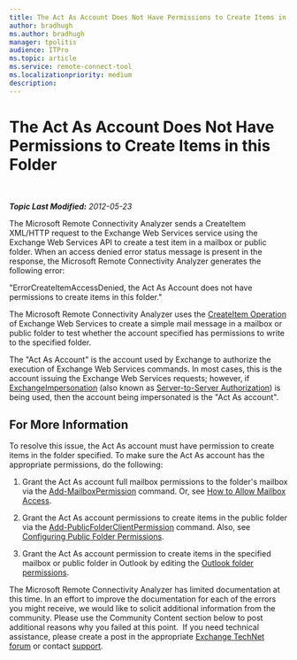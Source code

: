 ```yaml
---
title: The Act As Account Does Not Have Permissions to Create Items in this Folder
author: bradhugh
ms.author: bradhugh
manager: tpolitis
audience: ITPro 
ms.topic: article 
ms.service: remote-connect-tool
ms.localizationpriority: medium
description: 
---
```


<div data-xmlns="https://www.w3.org/1999/xhtml">

<div class="topic" data-xmlns="https://www.w3.org/1999/xhtml" data-msxsl="urn:schemas-microsoft-com:xslt" data-cs="https://msdn.microsoft.com/">

<div data-asp="https://msdn2.microsoft.com/asp">

# The Act As Account Does Not Have Permissions to Create Items in this Folder

</div>

<div id="mainSection">

<div id="mainBody">

<span> </span>

_**Topic Last Modified:** 2012-05-23_

The Microsoft Remote Connectivity Analyzer sends a CreateItem XML/HTTP request to the Exchange Web Services service using the Exchange Web Services API to create a test item in a mailbox or public folder. When an access denied error status message is present in the response, the Microsoft Remote Connectivity Analyzer generates the following error:

"ErrorCreateItemAccessDenied, the Act As Account does not have permissions to create items in this folder."

The Microsoft Remote Connectivity Analyzer uses the [CreateItem Operation](https://go.microsoft.com/fwlink/?linkid=161972) of Exchange Web Services to create a simple mail message in a mailbox or public folder to test whether the account specified has permissions to write to the specified folder.

The "Act As Account" is the account used by Exchange to authorize the execution of Exchange Web Services commands. In most cases, this is the account issuing the Exchange Web Services requests; however, if [ExchangeImpersonation](https://go.microsoft.com/fwlink/?linkid=161948) (also known as [Server-to-Server Authorization](https://go.microsoft.com/fwlink/?linkid=161951)) is being used, then the account being impersonated is the "Act As account".

<div>

## For More Information

To resolve this issue, the Act As account must have permission to create items in the folder specified. To make sure the Act As account has the appropriate permissions, do the following:

1.  Grant the Act As account full mailbox permissions to the folder's mailbox via the [Add-MailboxPermission](https://go.microsoft.com/fwlink/?linkid=76497) command. Or, see [How to Allow Mailbox Access](https://go.microsoft.com/fwlink/?linkid=76535).

2.  Grant the Act As account permissions to create items in the public folder via the [Add-PublicFolderClientPermission](https://go.microsoft.com/fwlink/?linkid=123666) command. Also, see [Configuring Public Folder Permissions](https://go.microsoft.com/fwlink/?linkid=123665).

3.  Grant the Act As account permission to create items in the specified mailbox or public folder in Outlook by editing the [Outlook folder permissions](https://go.microsoft.com/fwlink/?linkid=86319).

The Microsoft Remote Connectivity Analyzer has limited documentation at this time. In an effort to improve the documentation for each of the errors you might receive, we would like to solicit additional information from the community. Please use the Community Content section below to post additional reasons why you failed at this point.  If you need technical assistance, please create a post in the appropriate [Exchange TechNet forum](https://go.microsoft.com/fwlink/?linkid=73420) or contact [support](https://go.microsoft.com/fwlink/?linkid=8158).

</div>

</div>

<span> </span>

</div>

</div>

</div>

